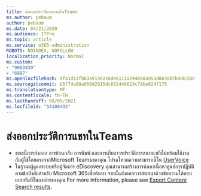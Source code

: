 ```yaml
---
title: ส่งออกประวัติการแชทในTeams
ms.author: pebaum
author: pebaum
ms.date: 04/21/2020
ms.audience: ITPro
ms.topic: article
ms.service: o365-administration
ROBOTS: NOINDEX, NOFOLLOW
localization_priority: Normal
ms.custom:
- "9003839"
- "6887"
ms.openlocfilehash: dfa1d13f863a913e2c6de6111a2946b0a95ad8038b7b4ab15091ca3e1271e7a2
ms.sourcegitcommit: b5f7da89a650d2915dc652449623c78be6247175
ms.translationtype: MT
ms.contentlocale: th-TH
ms.lasthandoff: 08/05/2021
ms.locfileid: "54100493"
---
```

# <a name="export-chat-history-in-teams"></a>ส่งออกประวัติการแชทในTeams

- ขณะนี้การส่งออก การย้อนกลับ การพิมพ์ และการเก็บถาวรประวัติการสนทนายังไม่พร้อมใช้งานกับผู้ใช้โดยตรงจากMicrosoft Teamsของคุณ โปรดโหวตความสามารถนี้ใน [UserVoice](https://microsoftteams.uservoice.com/forums/555103-public/suggestions/16982542-backup-export-printing-archive-options?page=2&per_page=20)
- ในฐานะผู้ดูแลระบบหรือผู้จัดการ eDiscovery คุณสามารถสร้างการค้นหาเนื้อหาศูนย์การปฏิบัติตามข้อบังคับสําหรับ Microsoft 365[](https://docs.microsoft.com/microsoft-365/compliance/content-search?view=o365-worldwide)เพื่อค้นหา จากนั้นส่งออกการสนทนาด้วยข้อความโต้ตอบแบบทันทีในองค์กรของคุณ For more information, please see [Export Content Search results](https://docs.microsoft.com/microsoft-365/compliance/export-search-results?view=o365-worldwide).
